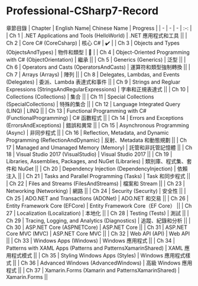 # Professional-CSharp7-Record
章節目錄
| Chapter | English Name| Chinese Name | Progress |
| - | - | - | :-: |
| Ch 1 | .NET Applications and Tools (HelloWorld) | .NET 應用程式和工具 ||
| Ch 2 | Core C# (CoreCsharp) | 核心 C# | :heavy_check_mark: |
| Ch 3 | Objects and Types (ObjectsAndTypes) | 物件和類型 | :pushpin: |
| Ch 4 | Object-Oriented Programming with C# (ObjectOrientation) | 繼承 ||
| Ch 5 | Generics (Generics) | 泛型 ||
| Ch 6 | Operators and Casts (OperatorsAndCasts) | 運算符和類型強制轉換 ||
| Ch 7 | Arrays (Arrays) | 陣列 ||
| Ch 8 | Delegates, Lambdas, and Events (Delegates) | 委派、Lambda 表達式和事件 ||
| Ch 9 | Strings and Regluar Expressions (StringsAndRegularExpressions) | 字串和正規表達式 ||
| Ch 10 | Collections (Collections) | 集合 ||
| Ch 11 | Special Collections (SpecialCollections) | 特殊的集合 ||
| Ch 12 | Language Integrated Query (LINQ) | LINQ ||
| Ch 13 | Functional Programming with C# (FunctionalProgramming) | C# 函數程式 ||
| Ch 14 | Errors and Exceptions (ErrorsAndExceptions) | 錯誤和異常 ||
| Ch 15 | Asynchronous Programming (Async) | 非同步程式 ||
| Ch 16 | Reflection, Metadata, and Dynamic Programming (ReflectionAndDynamic) | 反射、Metadata 和動態規劃 ||
| Ch 17 | Managed and Umanaged Memory (Memory) | 託管和非託管記憶體 ||
| Ch 18 | Visual Studio 2017 (VisualStudio) | Visual Studio 2017 ||
| Ch 19 | Libraries, Assemblies, Packages, and NuGet (Libraries) | 類別庫、程式集、套件和 NuGet ||
| Ch 20 | Dependency Injection (DependencyInjection) | 依賴注入 ||
| Ch 21 | Tasks and Parallel Programming (Tasks) | Task 和同步程式 ||
| Ch 22 | Files and Streams (FilesAndStreams) | 檔案和 Stream ||
| Ch 23 | Networking (Networking) | 網路 ||
| Ch 24 | Security (Security) | 安全性 ||
| Ch 25 | ADO.NET and Transactions (ADONet) | ADO.NET 和交易 ||
| Ch 26 | Entity Framework Core (EFCore) | Entity Framework Core（EF Core） ||
| Ch 27 | Localization (Localization) | 本地化 ||
| Ch 28 | Testing (Tests) | 測試 ||
| Ch 29 | Tracing, Logging, and Analytics (Diagnostics) | 追蹤、紀錄和分析 ||
| Ch 30 | ASP.NET Core (ASPNETCore) | ASP.NET Core ||
| Ch 31 | ASP.NET Core MVC (MVC) | ASP.NET Core MVC ||
| Ch 32 | Web API (API) | Web API ||
| Ch 33 | Windows Apps (Windows) | Windows 應用程式 ||
| Ch 34 | Patterns with XAML Apps (Patterns and PatternsXamarinShared) | XAML 應用程式模式 ||
| Ch 35 | Styling Windows Apps (Styles) | Windows 應用程式樣式 ||
| Ch 36 | Advanced Windows (AdvancedWindows) | 高級 Windows 應用程式 ||
| Ch 37 | Xamarin.Forms (Xamarin and PatternsXamarinShared) | Xamarin.Forms ||
